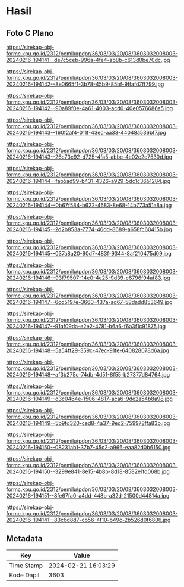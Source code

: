 # Hasil

## Foto C Plano

https://sirekap-obj-formc.kpu.go.id/2312/pemilu/pdpr/36/03/03/20/08/3603032008003-20240216-194141--de7c5ceb-996a-4fe4-ab8b-c613d0be70dc.jpg

https://sirekap-obj-formc.kpu.go.id/2312/pemilu/pdpr/36/03/03/20/08/3603032008003-20240216-194142--8e0665f1-3b78-45b9-85bf-9ffafd7ff799.jpg

https://sirekap-obj-formc.kpu.go.id/2312/pemilu/pdpr/36/03/03/20/08/3603032008003-20240216-194142--90a89f0e-4a61-4003-acd0-40e0576686a5.jpg

https://sirekap-obj-formc.kpu.go.id/2312/pemilu/pdpr/36/03/03/20/08/3603032008003-20240216-194143--160f2af4-011f-43ec-aa33-44048a536bf7.jpg

https://sirekap-obj-formc.kpu.go.id/2312/pemilu/pdpr/36/03/03/20/08/3603032008003-20240216-194143--26c73c92-d725-4fa5-abbc-4e02e2e7530d.jpg

https://sirekap-obj-formc.kpu.go.id/2312/pemilu/pdpr/36/03/03/20/08/3603032008003-20240216-194144--fab5ad99-b431-4326-a929-5dc1c3651284.jpg

https://sirekap-obj-formc.kpu.go.id/2312/pemilu/pdpr/36/03/03/20/08/3603032008003-20240216-194144--0b67f584-b622-4683-8e68-14b773a51a8a.jpg

https://sirekap-obj-formc.kpu.go.id/2312/pemilu/pdpr/36/03/03/20/08/3603032008003-20240216-194145--2d2b853a-7774-46dd-8689-a658fc60415b.jpg

https://sirekap-obj-formc.kpu.go.id/2312/pemilu/pdpr/36/03/03/20/08/3603032008003-20240216-194145--037a8a20-90d7-483f-9344-8af210475d09.jpg

https://sirekap-obj-formc.kpu.go.id/2312/pemilu/pdpr/36/03/03/20/08/3603032008003-20240216-194146--93f79507-14e0-4e25-9d39-c6796f94af83.jpg

https://sirekap-obj-formc.kpu.go.id/2312/pemilu/pdpr/36/03/03/20/08/3603032008003-20240216-194147--6cd5197e-3660-437a-ad67-58dadd853649.jpg

https://sirekap-obj-formc.kpu.go.id/2312/pemilu/pdpr/36/03/03/20/08/3603032008003-20240216-194147--91af09da-e2e2-4781-b6a6-f6a3f1c91875.jpg

https://sirekap-obj-formc.kpu.go.id/2312/pemilu/pdpr/36/03/03/20/08/3603032008003-20240216-194148--5a54ff29-359c-47ec-91fe-640828078d6a.jpg

https://sirekap-obj-formc.kpu.go.id/2312/pemilu/pdpr/36/03/03/20/08/3603032008003-20240216-194148--af3b275c-74db-4d51-8f55-b27377d84764.jpg

https://sirekap-obj-formc.kpu.go.id/2312/pemilu/pdpr/36/03/03/20/08/3603032008003-20240216-194149--d3c0464e-1506-4817-aca6-9de2a54b8a98.jpg

https://sirekap-obj-formc.kpu.go.id/2312/pemilu/pdpr/36/03/03/20/08/3603032008003-20240216-194149--5b9fd320-ced8-4a37-9ed2-759978ffa83b.jpg

https://sirekap-obj-formc.kpu.go.id/2312/pemilu/pdpr/36/03/03/20/08/3603032008003-20240216-194150--08231ab1-37b7-45c2-a966-eaa82d0b6150.jpg

https://sirekap-obj-formc.kpu.go.id/2312/pemilu/pdpr/36/03/03/20/08/3603032008003-20240216-194150--3299e841-8e15-4b8b-8d18-8582e1fd068b.jpg

https://sirekap-obj-formc.kpu.go.id/2312/pemilu/pdpr/36/03/03/20/08/3603032008003-20240216-194151--8fe67fa0-a4dd-448b-a32d-21500d44814a.jpg

https://sirekap-obj-formc.kpu.go.id/2312/pemilu/pdpr/36/03/03/20/08/3603032008003-20240216-194141--83c6d8d7-cb56-4f10-b49c-2b526d0f6806.jpg


## Metadata

| Key        | Value               |
| ---------- | ------------------- |
| Time Stamp | 2024-02-21 16:03:29 |
| Kode Dapil | 3603                |




